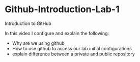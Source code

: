 # Github-Introduction-Lab-1
Introduction to GitHub

In this video I configure and explain the following:

- Why are we using github
- How to use github to access our lab initial configurations
- explain difference between a private and public repository

